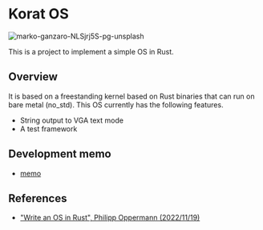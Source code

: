 # Korat OS

![marko-ganzaro-NLSjrj5S-pg-unsplash](https://user-images.githubusercontent.com/118079373/202865746-19fb98c9-b38c-4492-a7df-6a5fecddecc4.jpg)

This is a project to implement a simple OS in Rust.


## Overview

It is based on a freestanding kernel based on Rust binaries that can run on 
bare metal (no_std). This OS currently has the following features.

- String output to VGA text mode
- A test framework


## Development memo

- [memo](/note/memo.md)


## References

- ["Write an OS in Rust", Philipp Oppermann (2022/11/19)](https://os.phil-opp.com/)

